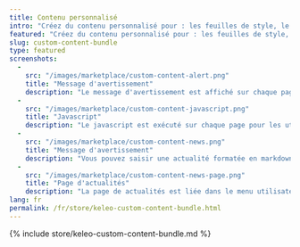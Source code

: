 ```yaml
---
title: Contenu personnalisé
intro: "Créez du contenu personnalisé pour : les feuilles de style, le javascript, un message d'avertissement global et une nouvelle page pour rendre le contenu markdown pour les nouvelles de l'entreprise."
featured: "Créez du contenu personnalisé pour : les feuilles de style, le javascript, un message d'avertissement global et une nouvelle page pour rendre le contenu markdown pour les nouvelles de l'entreprise."
slug: custom-content-bundle
type: featured
screenshots:
  - 
    src: "/images/marketplace/custom-content-alert.png"
    title: "Message d'avertissement"
    description: "Le message d'avertissement est affiché sur chaque page pour les utilisateurs connectés."
  - 
    src: "/images/marketplace/custom-content-javascript.png"
    title: "Javascript"
    description: "Le javascript est exécuté sur chaque page pour les utilisateurs connectés."
  - 
    src: "/images/marketplace/custom-content-news.png"
    title: "Message d'avertissement"
    description: "Vous pouvez saisir une actualité formatée en markdown avec un titre"
  - 
    src: "/images/marketplace/custom-content-news-page.png"
    title: "Page d'actualités"
    description: "La page de actualités est liée dans le menu utilisateur et affiche votre message markdown"
lang: fr
permalink: /fr/store/keleo-custom-content-bundle.html
---
```


{% include store/keleo-custom-content-bundle.md %}
